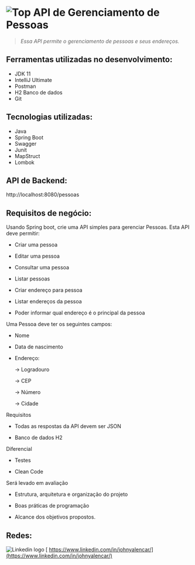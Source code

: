 # ![Top](https://github.githubassets.com/images/icons/emoji/unicode/1f469-1f4bb.png) API de Gerenciamento de Pessoas
>  *Essa API permite o gerenciamento de pessoas e seus endereços.*






## Ferramentas utilizadas no desenvolvimento:
- JDK 11
- IntelliJ Ultimate
- Postman
- H2 Banco de dados
- Git

## Tecnologias utilizadas:
- Java
- Spring Boot 
- Swagger
- Junit
- MapStruct
- Lombok

## API de Backend:

http://localhost:8080/pessoas

## Requisitos de negócio:

Usando Spring boot, crie uma API simples para gerenciar Pessoas. Esta API deve permitir: 

- Criar uma pessoa

- Editar uma pessoa

- Consultar uma pessoa

- Listar pessoas

- Criar endereço para pessoa

- Listar endereços da pessoa

- Poder informar qual endereço é o principal da pessoa

 

Uma Pessoa deve ter os seguintes campos: 

- Nome

- Data de nascimento

- Endereço:

  -> Logradouro

  -> CEP

  -> Número

  -> Cidade

 

Requisitos 

- Todas as respostas da API devem ser JSON 

- Banco de dados H2

 

Diferencial

- Testes

- Clean Code

 

Será levado em avaliação 

- Estrutura, arquitetura e organização do projeto 

- Boas práticas de programação 

- Alcance dos objetivos propostos.

## Redes:
![Linkedin logo](https://img.shields.io/badge/LinkedIn-0077B5?style=for-the-badge&logo=linkedin&logoColor=white)  [ https://www.linkedin.com/in/johnyalencar/](https://www.linkedin.com/in/johnyalencar/)
